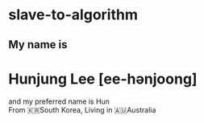 # slave-to-algorithm
## My name is
# Hunjung Lee [ee-hənjoong]
and my preferred name is Hun <br/>
From 🇰🇷South Korea, Living in 🇦🇺Australia
